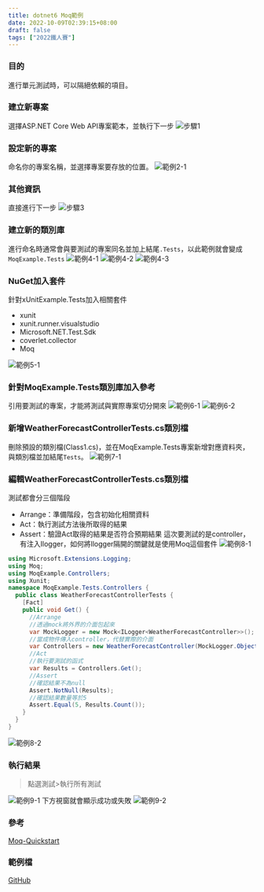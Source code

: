 ```yaml
---
title: dotnet6 Moq範例
date: 2022-10-09T02:39:15+08:00
draft: false
tags: ["2022鐵人賽"]
---
```

### 目的
進行單元測試時，可以隔絕依賴的項目。


### 建立新專案
選擇ASP.NET Core Web API專案範本，並執行下一步
![步驟1](https://user-images.githubusercontent.com/19286751/143255617-9964a993-becd-414b-aba2-632e99dd985d.png)
### 設定新的專案
命名你的專案名稱，並選擇專案要存放的位置。
![範例2-1](https://user-images.githubusercontent.com/19286751/194517937-1297a60a-d850-4934-8973-74d0ef33b74e.png)
### 其他資訊
直接進行下一步
![步驟3](https://user-images.githubusercontent.com/19286751/148767425-ef0c8469-3d95-4f86-87ca-1c47c5cd0791.png)
### 建立新的類別庫
進行命名時通常會與要測試的專案同名並加上結尾`.Tests`，以此範例就會變成`MoqExample.Tests`
![範例4-1](https://user-images.githubusercontent.com/19286751/194478957-a37a0632-dfdf-4d41-b91c-f5ebc2ba5d0a.png)
![範例4-2](https://user-images.githubusercontent.com/19286751/194522835-a7b0ada6-cb87-41f3-9548-263bbc3d7e8b.png)
![範例4-3](https://user-images.githubusercontent.com/19286751/194479385-eb09c8a2-7503-4bbc-884c-418a17e3fe26.png)
### NuGet加入套件
針對xUnitExample.Tests加入相關套件
+ xunit
+ xunit.runner.visualstudio
+ Microsoft.NET.Test.Sdk
+ coverlet.collector
+ Moq

![範例5-1](https://user-images.githubusercontent.com/19286751/194524507-c106f332-8aaa-476d-8030-88290c272db4.png)
### 針對MoqExample.Tests類別庫加入參考
引用要測試的專案，才能將測試與實際專案切分開來
![範例6-1](https://user-images.githubusercontent.com/19286751/194587201-1a299065-1873-4fa5-acb1-018b4257d447.png)
![範例6-2](https://user-images.githubusercontent.com/19286751/194587575-75417dfe-f86a-4838-8d82-2d4838e732c8.png)
### 新增WeatherForecastControllerTests.cs類別檔
刪除預設的類別檔(Class1.cs)，並在MoqExample.Tests專案新增對應資料夾，與類別檔並加結尾`Tests`。
![範例7-1](https://user-images.githubusercontent.com/19286751/194525218-906dae2d-788a-48d9-87bf-bc0a10cd8818.png)
### 編輯WeatherForecastControllerTests.cs類別檔
測試都會分三個階段
+ Arrange：準備階段，包含初始化相關資料
+ Act：執行測試方法後所取得的結果
+ Assert：驗證Act取得的結果是否符合預期結果
這次要測試的是controller，有注入Ilogger，如何將Ilogger隔開的關鍵就是使用Moq這個套件
![範例8-1](https://user-images.githubusercontent.com/19286751/194589131-8673c49f-ee3b-4452-bf14-c8e5c25707b9.png)
```C#
using Microsoft.Extensions.Logging;
using Moq;
using MoqExample.Controllers;
using Xunit;
namespace MoqExample.Tests.Controllers {
  public class WeatherForecastControllerTests {
    [Fact]
    public void Get() {
      //Arrange
      //透過mock將外界的介面包起來
      var MockLogger = new Mock<ILogger<WeatherForecastController>>();
      //當成物件傳入controller，代替實際的介面
      var Controllers = new WeatherForecastController(MockLogger.Object);
      //Act
      //執行要測試的函式
      var Results = Controllers.Get();
      //Assert
      //確認結果不為null
      Assert.NotNull(Results);
      //確認結果數量等於5
      Assert.Equal(5, Results.Count());
    }
  }
}
```
![範例8-2](https://user-images.githubusercontent.com/19286751/194590911-8f26ed2a-38fd-472b-91e1-f5cf68277f2d.png)
### 執行結果
> 點選測試>執行所有測試

![範例9-1](https://user-images.githubusercontent.com/19286751/194592024-209f5acd-6252-4040-8eec-380e99990be2.jpg)
下方視窗就會顯示成功或失敗
![範例9-2](https://user-images.githubusercontent.com/19286751/194592247-36e1a789-f5e4-4203-87d1-3c8a87798da7.png)
### 參考
[Moq-Quickstart](https://github.com/moq/moq4/wiki/Quickstart)
### 範例檔
[GitHub](https://github.com/CI-YU/2022-ITHelp/tree/main/MoqExample)
